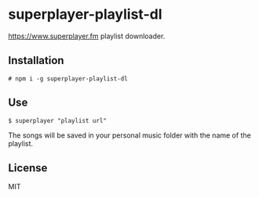 # superplayer-playlist-dl
https://www.superplayer.fm playlist downloader.

## Installation

    # npm i -g superplayer-playlist-dl

## Use

    $ superplayer "playlist url"

The songs will be saved in your personal music folder with the name of the playlist.

## License
MIT

